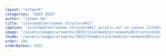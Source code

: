 ```yaml
---
layout: "artwork"
categories: "2023-2025"
author: "Jihoon Ha"
title: "isle(mediterranean structure#1)"
caption: "isle(mediterranean structure#1)_acrylic,oil on canvas_117x91cm_2023"
image: "/assets/images/artworks/2023/isle(mediterranean%20structure%231)%20acrylic%2Coil%20on%20canvas%20117x91cm%202023.jpg"
thumb: "/assets/images/artworks/2023/thumbs/isle(mediterranean%20structure%231)%20acrylic%2Coil%20on%20canvas%20117x91cm%202023.jpg"
order: 100
orderByYear: 2023
---
```


